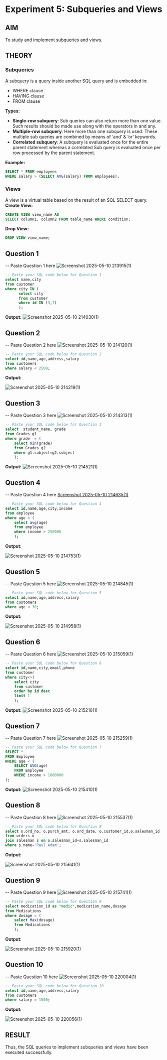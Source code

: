 # Experiment 5: Subqueries and Views

## AIM
To study and implement subqueries and views.

## THEORY

### Subqueries
A subquery is a query inside another SQL query and is embedded in:
- WHERE clause
- HAVING clause
- FROM clause

**Types:**
- **Single-row subquery**:
  Sub queries can also return more than one value. Such results should be made use along with the operators in and any.
- **Multiple-row subquery**:
  Here more than one subquery is used. These multiple sub queries are combined by means of ‘and’ & ‘or’ keywords.
- **Correlated subquery**:
  A subquery is evaluated once for the entire parent statement whereas a correlated Sub query is evaluated once per row processed by the parent statement.

**Example:**
```sql
SELECT * FROM employees
WHERE salary > (SELECT AVG(salary) FROM employees);
```
### Views
A view is a virtual table based on the result of an SQL SELECT query.
**Create View:**
```sql
CREATE VIEW view_name AS
SELECT column1, column2 FROM table_name WHERE condition;
```
**Drop View:**
```sql
DROP VIEW view_name;
```

**Question 1**
--
-- Paste Question 1 here
![Screenshot 2025-05-10 213915(1)](https://github.com/user-attachments/assets/c13f8e05-6b0a-46b0-8060-9d213b7ad896)
```sql
-- Paste your SQL code below for Question 1
select name,city
from customer
where city IN (
      select city
      from customer
      where id IN (3,7)
      );
```

**Output:**
![Screenshot 2025-05-10 214030(1)](https://github.com/user-attachments/assets/419cc6ea-9d00-4cc7-8d96-abbec188d0cb)


**Question 2**
---
-- Paste Question 2 here
![Screenshot 2025-05-10 214120(1)](https://github.com/user-attachments/assets/3ca7d377-be8a-435f-af05-47426da955b3)

```sql
-- Paste your SQL code below for Question 2
select id,name,age,address,salary
from customers
where salary < 2500;
```

**Output:**

![Screenshot 2025-05-10 214219(1)](https://github.com/user-attachments/assets/2ec20a85-6319-4401-9020-8fbb8b9dfc97)



**Question 3**
---
-- Paste Question 3 here
![Screenshot 2025-05-10 214313(1)](https://github.com/user-attachments/assets/667b9599-ff70-481c-8c0f-d00c37e073d9)

```sql
-- Paste your SQL code below for Question 3
select  student_name, grade
from Grades g1
where grade  = (
    select min(grade) 
    from Grades g2
    where g1.subject=g2.subject
    );
```

**Output:**
![Screenshot 2025-05-10 214521(1)](https://github.com/user-attachments/assets/4fd4fa20-29b4-4c5e-8fa4-b8dcfa1288cb)


**Question 4**
---
-- Paste Question 4 here
[Screenshot 2025-05-10 214635(1)](https://github.com/user-attachments/assets/69245d71-2a41-479a-b264-005a54d54b14)


```sql
-- Paste your SQL code below for Question 4
select id,name,age,city,income
from employee
where age < (
    select avg(age)
    from employee
    where income > 250000
    );
```

**Output:**

![Screenshot 2025-05-10 214753(1)](https://github.com/user-attachments/assets/2167d31f-d28d-4b9f-b248-088545cb3dfc)


**Question 5**
---
-- Paste Question 5 here
![Screenshot 2025-05-10 214845(1)](https://github.com/user-attachments/assets/2aaa0e79-986e-41b6-b85f-c7ba7d4b196a)
```sql
-- Paste your SQL code below for Question 5
select id,name,age,address,salary
from customers
where age < 30;
```

**Output:**

![Screenshot 2025-05-10 214958(1)](https://github.com/user-attachments/assets/e354f4eb-3764-4bff-8c04-e0ca52f6a562)


**Question 6**
---
-- Paste Question 6 here
![Screenshot 2025-05-10 215059(1)](https://github.com/user-attachments/assets/4f1daaed-5826-46ee-84c1-2ebb1dff0e12)

```sql
-- Paste your SQL code below for Question 6
select id,name,city,email,phone
from customer
where city<>(
    select city
    from customer
    order by id desc
    limit 1
    );
```

**Output:**
![Screenshot 2025-05-10 215210(1)](https://github.com/user-attachments/assets/e35777a9-6d9a-4e84-af3a-2158c1a26418)

**Question 7**
---
-- Paste Question 7 here
![Screenshot 2025-05-10 215259(1)](https://github.com/user-attachments/assets/984a02a8-6595-44d7-b8cd-f602fc9b73b1)

```sql
-- Paste your SQL code below for Question 7
SELECT *
FROM Employee
WHERE age < (
    SELECT AVG(age)
    FROM Employee
    WHERE income > 1000000
);
```

**Output:**
![Screenshot 2025-05-10 215410(1)](https://github.com/user-attachments/assets/e9970940-bd15-4cd5-bc92-b8ab6b9ec8b6)



**Question 8**
---
-- Paste Question 8 here
![Screenshot 2025-05-10 215537(1)](https://github.com/user-attachments/assets/cafe7400-931a-4afc-8dc2-55c126fbbd04)
```sql
-- Paste your SQL code below for Question 8
select o.ord_no, o.purch_amt, o.ord_date, o.customer_id,o.salesman_id
from orders o
join salesman s on o.salesman_id=s.salesman_id
where s.name='Paul Adam';
```

**Output:**

![Screenshot 2025-05-10 215641(1)](https://github.com/user-attachments/assets/00550219-2f91-412e-ab39-103b3405fabb)


**Question 9**
---
-- Paste Question 9 here
![Screenshot 2025-05-10 215741(1)](https://github.com/user-attachments/assets/eeaa6494-fbe5-4cd4-8f26-7d2b04500715)

```sql
-- Paste your SQL code below for Question 9
select medication_id as "medic",medication_name,dosage
from Medications
where dosage = (
    select Max(dosage) 
    from Medications
    );
```

**Output:**

![Screenshot 2025-05-10 215920(1)](https://github.com/user-attachments/assets/d8eea743-c783-478f-ad1d-86e6113cc41e)



**Question 10**
---
-- Paste Question 10 here
![Screenshot 2025-05-10 220004(1)](https://github.com/user-attachments/assets/59079e15-f15c-4700-98b7-259bdb8369d3)
```sql
-- Paste your SQL code below for Question 10
select id,name,age,address,salary
from customers
where salary = 1500;
```

**Output:**

![Screenshot 2025-05-10 220056(1)](https://github.com/user-attachments/assets/5605a1e6-6520-4b1b-a8a1-ac4684d76453)




## RESULT
Thus, the SQL queries to implement subqueries and views have been executed successfully.
